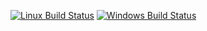 [![Linux Build Status](https://travis-ci.org/asherkin/webcon.svg?branch=master)](https://travis-ci.org/asherkin/webcon)
[![Windows Build Status](https://ci.appveyor.com/api/projects/status/crc4uffaat0vi8yv/branch/master?svg=true)](https://ci.appveyor.com/project/asherkin/webcon)
